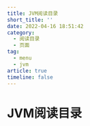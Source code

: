 ```yaml
---
title: JVM阅读目录
short_title: ''
date: 2022-04-16 18:51:42
category:
  - 阅读目录
  - 页面
tag:
  - menu
  - jvm
article: true
timeline: false
---
```

# JVM阅读目录